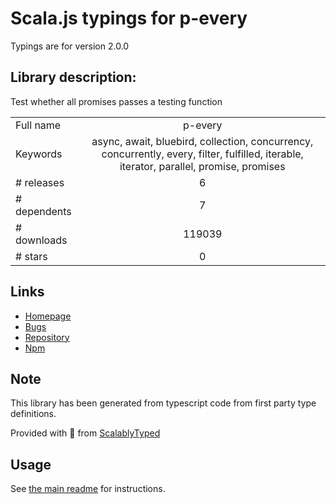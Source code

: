 
# Scala.js typings for p-every

Typings are for version 2.0.0

## Library description:
Test whether all promises passes a testing function

|                    |                 |
| ------------------ | :-------------: |
| Full name          | p-every |
| Keywords           | async, await, bluebird, collection, concurrency, concurrently, every, filter, fulfilled, iterable, iterator, parallel, promise, promises |
| # releases         | 6 |
| # dependents       | 7 |
| # downloads        | 119039 |
| # stars            | 0 |

## Links
- [Homepage](https://github.com/kevva/p-every#readme)
- [Bugs](https://github.com/kevva/p-every/issues)
- [Repository](https://github.com/kevva/p-every)
- [Npm](https://www.npmjs.com/package/p-every)
    


## Note
This library has been generated from typescript code from first party type definitions.

Provided with :purple_heart: from [ScalablyTyped](https://github.com/oyvindberg/ScalablyTyped)

## Usage
See [the main readme](../../readme.md) for instructions.



